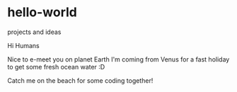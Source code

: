 # hello-world
projects and ideas

Hi Humans

Nice to e-meet you on planet Earth 
I'm coming from Venus for a fast holiday to get some fresh ocean water :D

Catch me on the beach for some coding together!
